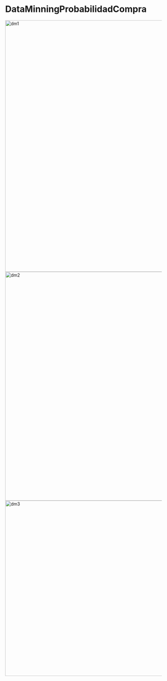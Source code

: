 # DataMinningProbabilidadCompra

<img width="809" alt="dm1" src="https://user-images.githubusercontent.com/46875264/143677467-dcae053b-9dda-47d4-94f1-9e200d137cd4.PNG">

<img width="736" alt="dm2" src="https://user-images.githubusercontent.com/46875264/143677471-68d5a7a1-5f38-4bd6-b80b-3b1d1cba89cc.PNG">

<img width="564" alt="dm3" src="https://user-images.githubusercontent.com/46875264/143677475-e0aa18bf-f403-48fb-85b6-26ff7d4aec6c.PNG">
